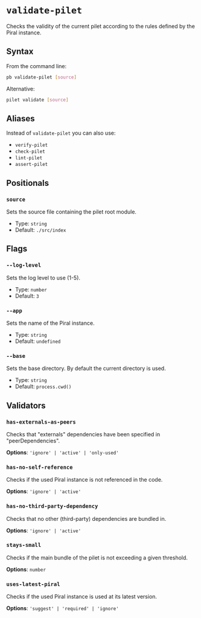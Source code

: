 # `validate-pilet`

Checks the validity of the current pilet according to the rules defined by the Piral instance.

## Syntax

From the command line:

```sh
pb validate-pilet [source]
```

Alternative:

```sh
pilet validate [source]
```

## Aliases

Instead of `validate-pilet` you can also use:

- `verify-pilet`
- `check-pilet`
- `lint-pilet`
- `assert-pilet`

## Positionals

### `source`

Sets the source file containing the pilet root module.

- Type: `string`
- Default: `./src/index`

## Flags

### `--log-level`

Sets the log level to use (1-5).

- Type: `number`
- Default: `3`

### `--app`

Sets the name of the Piral instance.

- Type: `string`
- Default: `undefined`

### `--base`

Sets the base directory. By default the current directory is used.

- Type: `string`
- Default: `process.cwd()`

## Validators

### `has-externals-as-peers`

Checks that "externals" dependencies have been specified in "peerDependencies".

**Options**: `'ignore' | 'active' | 'only-used'`

### `has-no-self-reference`

Checks if the used Piral instance is not referenced in the code.

**Options**: `'ignore' | 'active'`

### `has-no-third-party-dependency`

Checks that no other (third-party) dependencies are bundled in.

**Options**: `'ignore' | 'active'`

### `stays-small`

Checks if the main bundle of the pilet is not exceeding a given threshold.

**Options**: `number`

### `uses-latest-piral`

Checks if the used Piral instance is used at its latest version.

**Options**: `'suggest' | 'required' | 'ignore'`

